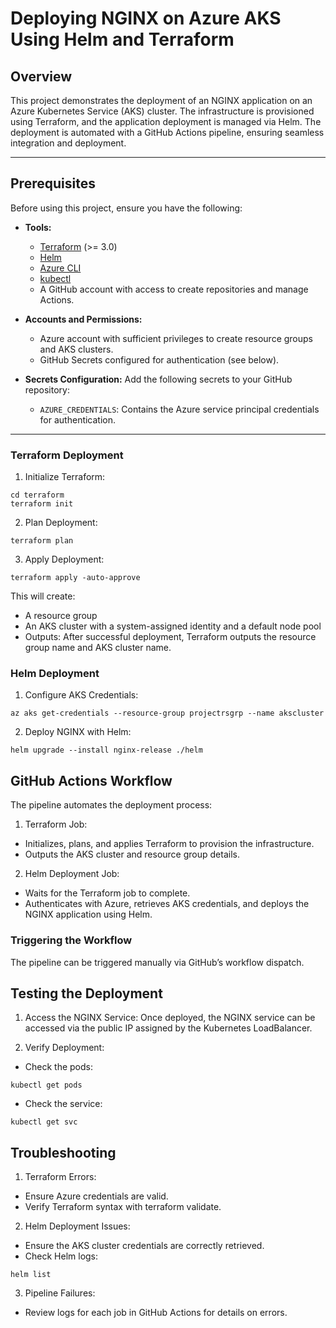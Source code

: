 # **Deploying NGINX on Azure AKS Using Helm and Terraform**

## **Overview**
This project demonstrates the deployment of an NGINX application on an Azure Kubernetes Service (AKS) cluster. The infrastructure is provisioned using Terraform, and the application deployment is managed via Helm. The deployment is automated with a GitHub Actions pipeline, ensuring seamless integration and deployment.

---

## **Prerequisites**
Before using this project, ensure you have the following:
- **Tools:**
  - [Terraform](https://developer.hashicorp.com/terraform/tutorials) (>= 3.0)
  - [Helm](https://helm.sh/docs/)
  - [Azure CLI](https://learn.microsoft.com/en-us/cli/azure/install-azure-cli)
  - [kubectl](https://kubernetes.io/docs/tasks/tools/)
  - A GitHub account with access to create repositories and manage Actions.

- **Accounts and Permissions:**
  - Azure account with sufficient privileges to create resource groups and AKS clusters.
  - GitHub Secrets configured for authentication (see below).

- **Secrets Configuration:**
  Add the following secrets to your GitHub repository:
  - `AZURE_CREDENTIALS`: Contains the Azure service principal credentials for authentication.

---

###  Terraform Deployment
1. Initialize Terraform:


```
cd terraform
terraform init
```

2. Plan Deployment:

```
terraform plan
```

3. Apply Deployment:

```
terraform apply -auto-approve
```

This will create:

- A resource group
- An AKS cluster with a system-assigned identity and a default node pool
- Outputs: After successful deployment, Terraform outputs the resource group name and AKS cluster name.

### Helm Deployment
1. Configure AKS Credentials:
   
```
az aks get-credentials --resource-group projectrsgrp --name akscluster
```

2. Deploy NGINX with Helm:
   
```
helm upgrade --install nginx-release ./helm
```

## GitHub Actions Workflow

The pipeline automates the deployment process:

1. Terraform Job:

- Initializes, plans, and applies Terraform to provision the infrastructure.
- Outputs the AKS cluster and resource group details.
  
2. Helm Deployment Job:

- Waits for the Terraform job to complete.
- Authenticates with Azure, retrieves AKS credentials, and deploys the NGINX application using Helm.
  
### Triggering the Workflow
The pipeline can be triggered manually via GitHub’s workflow dispatch.

## Testing the Deployment
1. Access the NGINX Service: Once deployed, the NGINX service can be accessed via the public IP assigned by the Kubernetes LoadBalancer.

2. Verify Deployment:

- Check the pods:
```
kubectl get pods
```

- Check the service:
  
```
kubectl get svc
```

## Troubleshooting
1. Terraform Errors:

- Ensure Azure credentials are valid.
- Verify Terraform syntax with terraform validate.
  
2. Helm Deployment Issues:

- Ensure the AKS cluster credentials are correctly retrieved.
- Check Helm logs:
```
helm list
```

3. Pipeline Failures:

- Review logs for each job in GitHub Actions for details on errors.
